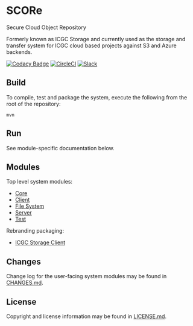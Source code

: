 # SCORe
Secure Cloud Object Repository

Formerly known as ICGC Storage and currently used as the storage and transfer system for ICGC cloud based projects against S3 and Azure backends.

[![Codacy Badge](https://api.codacy.com/project/badge/Grade/201ae314ab3842baad25bc820069e90a)](https://www.codacy.com/app/overture-stack/score?utm_source=github.com&amp;utm_medium=referral&amp;utm_content=overture-stack/score&amp;utm_campaign=Badge_Grade)
[![CircleCI](https://circleci.com/gh/overture-stack/score/tree/develop.svg?style=svg)](https://circleci.com/gh/overture-stack/score/tree/develop)
[![Slack](http://slack.overture.bio/badge.svg)](http://slack.overture.bio)

## Build

To compile, test and package the system, execute the following from the root of the repository:

```shell
mvn
```

## Run

See module-specific documentation below.

## Modules
Top level system modules:

- [Core](score-core/README.md)
- [Client](score-client/README.md)
- [File System](score-fs/README.md)
- [Server](score-server/README.md)
- [Test](score-test/README.md)

Rebranding packaging:

- [ICGC Storage Client](icgc-storage-client/README.md) 

## Changes

Change log for the user-facing system modules may be found in [CHANGES.md](CHANGES.md).

## License

Copyright and license information may be found in [LICENSE.md](LICENSE.md).

